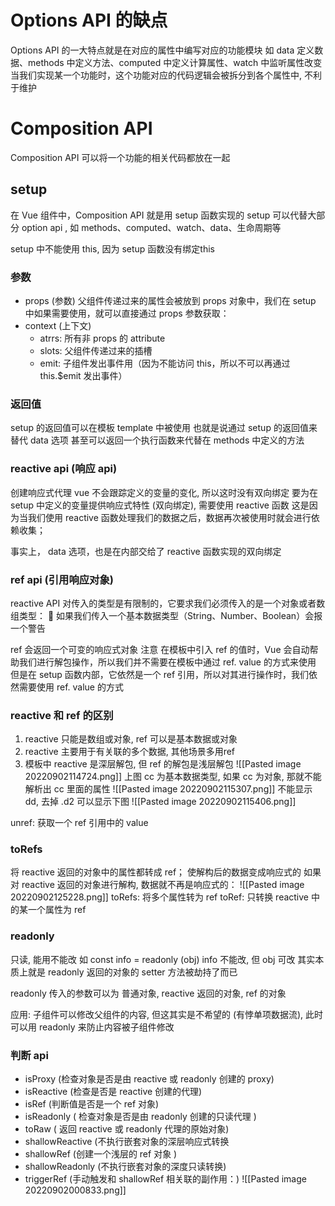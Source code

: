 # Options API 的缺点
Options API 的一大特点就是在对应的属性中编写对应的功能模块
如 data 定义数据、methods 中定义方法、computed 中定义计算属性、watch 中监听属性改变
当我们实现某一个功能时，这个功能对应的代码逻辑会被拆分到各个属性中, 不利于维护

# Composition API
 Composition API 可以将一个功能的相关代码都放在一起
## setup
在 Vue 组件中，Composition API 就是用 setup 函数实现的
setup 可以代替大部分 option api , 如 methods、computed、watch、data、生命周期等

 setup 中不能使用 this, 因为 setup 函数没有绑定this

### 参数
- props (参数)
父组件传递过来的属性会被放到 props 对象中，我们在 setup 中如果需要使用，就可以直接通过 props 参数获取：
- context (上下文)
	- atrrs: 所有非 props 的 attribute
	- slots: 父组件传递过来的插槽
	- emit: 子组件发出事件用（因为不能访问 this，所以不可以再通过 this.$emit 发出事件）

### 返回值
setup 的返回值可以在模板 template 中被使用
也就是说通过 setup 的返回值来替代 data 选项
甚至可以返回一个执行函数来代替在 methods 中定义的方法

### reactive api (响应 api)
创建响应式代理
vue 不会跟踪定义的变量的变化, 所以这时没有双向绑定
要为在 setup 中定义的变量提供响应式特性 (双向绑定), 需要使用 reactive 函数
这是因为当我们使用 reactive 函数处理我们的数据之后，数据再次被使用时就会进行依赖收集；

事实上， data 选项，也是在内部交给了 reactive 函数实现的双向绑定

### ref api (引用响应对象)
reactive API 对传入的类型是有限制的，它要求我们必须传入的是一个对象或者数组类型： 
 如果我们传入一个基本数据类型（String、Number、Boolean）会报一个警告

ref 会返回一个可变的响应式对象
注意
在模板中引入 ref 的值时，Vue 会自动帮助我们进行解包操作，所以我们并不需要在模板中通过 ref. value 的方式来使用
但是在 setup 函数内部，它依然是一个 ref 引用，所以对其进行操作时，我们依然需要使用 ref. value 的方式

### reactive 和 ref 的区别
1. reactive 只能是数组或对象, ref 可以是基本数据或对象
2. reactive 主要用于有关联的多个数据, 其他场景多用ref
3. 模板中 reactive 是深层解包, 但 ref 的解包是浅层解包 ![[Pasted image 20220902114724.png]]
	上图 cc 为基本数据类型, 如果 cc 为对象, 那就不能解析出 cc 里面的属性
	![[Pasted image 20220902115307.png]]
	不能显示 dd, 去掉 .d2 可以显示下图
	![[Pasted image 20220902115406.png]]

unref: 获取一个 ref 引用中的 value

### toRefs
将 reactive 返回的对象中的属性都转成 ref；
使解构后的数据变成响应式的
如果对 reactive 返回的对象进行解构, 数据就不再是响应式的：
![[Pasted image 20220902125228.png]]
toRefs: 将多个属性转为 ref
toRef:  只转换 reactive 中的某一个属性为 ref

### readonly
只读, 能用不能改
如 const info = readonly (obj)
info 不能改, 但 obj 可改
其实本质上就是 readonly 返回的对象的 setter 方法被劫持了而已

readonly 传入的参数可以为
普通对象, reactive 返回的对象, ref 的对象

应用: 
子组件可以修改父组件的内容, 但这其实是不希望的 (有悖单项数据流), 此时可以用 readonly 来防止内容被子组件修改



### 判断 api
- isProxy (检查对象是否是由 reactive 或 readonly 创建的 proxy)
- isReactive (检查是否是 reactive 创建的代理)
- isRef (判断值是否是一个 ref 对象)
- isReadonly ( 检查对象是否是由 readonly 创建的只读代理 )
- toRaw ( 返回 reactive 或 readonly 代理的原始对象)
- shallowReactive (不执行嵌套对象的深层响应式转换 
- shallowRef (创建一个浅层的 ref 对象 )
- shallowReadonly (不执行嵌套对象的深度只读转换)
- triggerRef (手动触发和 shallowRef 相关联的副作用：) ![[Pasted image 20220902000833.png]]

